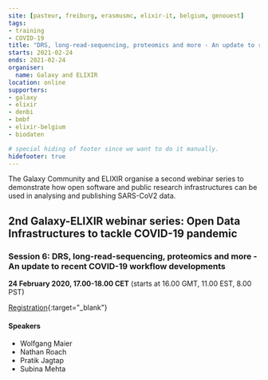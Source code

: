 ```yaml
---
site: [pasteur, freiburg, erasmusmc, elixir-it, belgium, genouest]
tags:
- training
- COVID-19
title: "DRS, long-read-sequencing, proteomics and more - An update to recent COVID-19 workflow developments"
starts: 2021-02-24
ends: 2021-02-24
organiser:
  name: Galaxy and ELIXIR
location: online
supporters:
- galaxy
- elixir
- denbi
- bmbf
- elixir-belgium
- biodaten

# special hiding of footer since we want to do it manually.
hidefooter: true
---
```


The Galaxy Community and ELIXIR organise a second webinar series to demonstrate how open software and public research infrastructures can be used in analysing and publishing SARS-CoV2 data.

## 2nd Galaxy-ELIXIR webinar series: Open Data Infrastructures to tackle COVID-19 pandemic

### Session 6: DRS, long-read-sequencing, proteomics and more - An update to recent COVID-19 workflow developments

**24 February 2020, 17.00-18.00 CET** (starts at 16.00 GMT, 11.00 EST, 8.00 PST)


[Registration](https://us02web.zoom.us/webinar/register/WN_xolA85RUSP-NSHXB8CIztA){:target="_blank"}

#### Speakers

- Wolfgang Maier
- Nathan Roach
- Pratik Jagtap
- Subina Mehta

